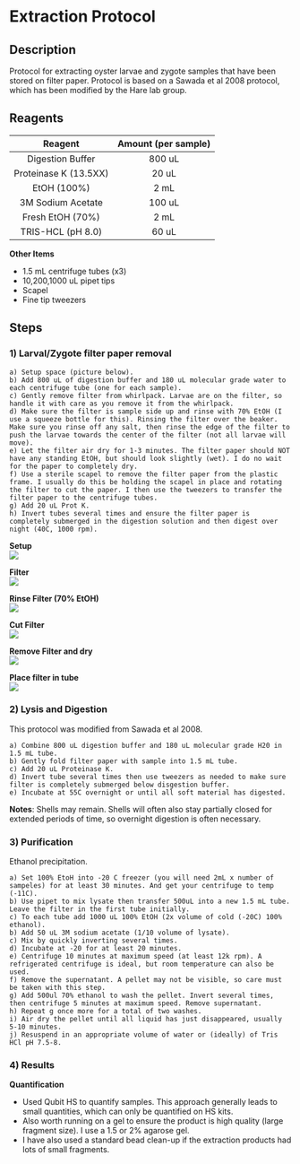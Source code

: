# Extraction Protocol

## Description
Protocol for extracting oyster larvae and zygote samples that have been stored on filter paper. Protocol is based on a Sawada et al 2008 protocol, which has been modified by the Hare lab group.  

## Reagents

|Reagent|Amount (per sample)|
|:-----:|:----:|
| Digestion Buffer | 800 uL |
| Proteinase K (13.5XX) | 20 uL |
| EtOH (100%) | 2 mL |
| 3M Sodium Acetate | 100 uL |
| Fresh EtOH (70%) | 2 mL |
| TRIS-HCL (pH 8.0) | 60 uL |

**Other Items**
* 1.5 mL centrifuge tubes (x3)
* 10,200,1000 uL pipet tips
* Scapel
* Fine tip tweezers

## Steps

### 1) **Larval/Zygote filter paper removal**  

    a) Setup space (picture below).
    b) Add 800 uL of digestion buffer and 180 uL molecular grade water to each centrifuge tube (one for each sample).
    c) Gently remove filter from whirlpack. Larvae are on the filter, so handle it with care as you remove it from the whirlpack.
    d) Make sure the filter is sample side up and rinse with 70% EtOH (I use a squeeze bottle for this). Rinsing the filter over the beaker. Make sure you rinse off any salt, then rinse the edge of the filter to push the larvae towards the center of the filter (not all larvae will move).  
    e) Let the filter air dry for 1-3 minutes. The filter paper should NOT have any standing EtOH, but should look slightly (wet). I do no wait for the paper to completely dry.  
    f) Use a sterile scapel to remove the filter paper from the plastic frame. I usually do this be holding the scapel in place and rotating the filter to cut the paper. I then use the tweezers to transfer the filter paper to the centrifuge tubes.
    g) Add 20 uL Prot K.
    h) Invert tubes several times and ensure the filter paper is completely submerged in the digestion solution and then digest over night (40C, 1000 rpm).

**Setup**  
![](https://github.com/epigeneticstoocean/2018OAExp_larvae/blob/master/figures/larveExtractionProtocol1.jpg)

**Filter**  
![](https://github.com/epigeneticstoocean/2018OAExp_larvae/blob/master/figures/larveExtractionProtocol2.jpg)

**Rinse Filter (70% EtOH)**  
![](https://github.com/epigeneticstoocean/2018OAExp_larvae/blob/master/figures/larveExtractionProtocol4.jpg)

**Cut Filter**  
![](https://github.com/epigeneticstoocean/2018OAExp_larvae/blob/master/figures/larveExtractionProtocol3.jpg)

**Remove Filter and dry**  
![](https://github.com/epigeneticstoocean/2018OAExp_larvae/blob/master/figures/larveExtractionProtocol5.jpg)

**Place filter in tube**  
![](https://github.com/epigeneticstoocean/2018OAExp_larvae/blob/master/figures/larveExtractionProtocol6.jpg)
  
### 2) **Lysis and Digestion**  
This protocol was modified from Sawada et al 2008.  

    a) Combine 800 uL digestion buffer and 180 uL molecular grade H20 in 1.5 mL tube. 
    b) Gently fold filter paper with sample into 1.5 mL tube.
    c) Add 20 uL Proteinase K.
    d) Invert tube several times then use tweezers as needed to make sure filter is completely submerged below disgestion buffer.
    e) Incubate at 55C overnight or until all soft material has digested.

**Notes**: Shells may remain. Shells will often also stay partially closed for extended periods of time, so overnight digestion is often necessary.  

### 3) **Purification**  

Ethanol precipitation.  

    a) Set 100% EtoH into -20 C freezer (you will need 2mL x number of sampeles) for at least 30 minutes. And get your centrifuge to temp (-11C).
    b) Use pipet to mix lysate then transfer 500uL into a new 1.5 mL tube. Leave the filter in the first tube initially.
    c) To each tube add 1000 uL 100% EtOH (2x volume of cold (-20C) 100% ethanol). 
    b) Add 50 uL 3M sodium acetate (1/10 volume of lysate). 
    c) Mix by quickly inverting several times.
    d) Incubate at -20 for at least 20 minutes.
    e) Centrifuge 10 minutes at maximum speed (at least 12k rpm). A refrigerated centrifuge is ideal, but room temperature can also be used.
    f) Remove the supernatant. A pellet may not be visible, so care must be taken with this step.
    g) Add 500ul 70% ethanol to wash the pellet. Invert several times, then centrifuge 5 minutes at maximum speed. Remove supernatant.
    h) Repeat g once more for a total of two washes.
    i) Air dry the pellet until all liquid has just disappeared, usually 5-10 minutes.
    j) Resuspend in an appropriate volume of water or (ideally) of Tris HCl pH 7.5-8.

### 4) **Results**
  
**Quantification**  
* Used Qubit HS to quantify samples. This approach generally leads to small quantities, which can only be quantified on HS kits.  
* Also worth running on a gel to ensure the product is high quality (large fragment size). I use a 1.5 or 2% agarose gel.  
* I have also used a standard bead clean-up if the extraction products had lots of small fragments.  
